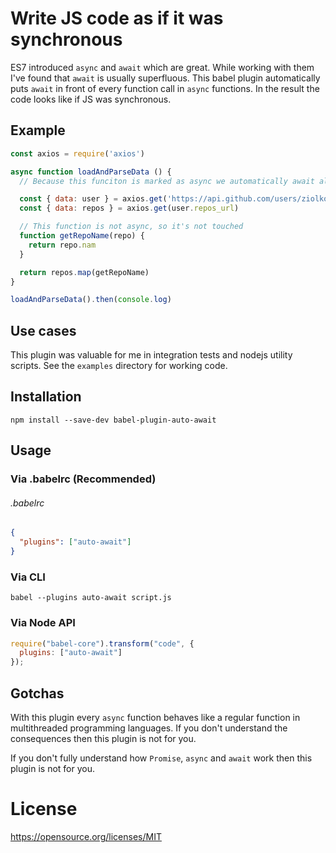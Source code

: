 # Write JS code as if it was synchronous
ES7 introduced `async` and `await` which are great. While working with them I've found that `await` is usually superfluous. This babel plugin automatically puts `await` in front of every function call in `async` functions. In the result the code looks like if JS was synchronous.

## Example
```javascript
const axios = require('axios')

async function loadAndParseData () {
  // Because this funciton is marked as async we automatically await all promises

  const { data: user } = axios.get('https://api.github.com/users/ziolko')
  const { data: repos } = axios.get(user.repos_url)

  // This function is not async, so it's not touched
  function getRepoName(repo) {
    return repo.nam
  }

  return repos.map(getRepoName)
}

loadAndParseData().then(console.log)
```

## Use cases
This plugin was valuable for me in integration tests and nodejs utility scripts. See the `examples` directory for working code.

## Installation
`npm install --save-dev babel-plugin-auto-await`

## Usage
### Via .babelrc (Recommended)
###### .babelrc
```json
{
  "plugins": ["auto-await"]
}
```

### Via CLI
`babel --plugins auto-await script.js`

### Via Node API
```javascript
require("babel-core").transform("code", {
  plugins: ["auto-await"]
});
```

## Gotchas
With this plugin every `async` function behaves like a regular function in multithreaded programming languages. If you don't understand the consequences then this plugin is not for you. 

If you don't fully understand how `Promise`, `async` and `await` work then this plugin is not for you.

# License
https://opensource.org/licenses/MIT
